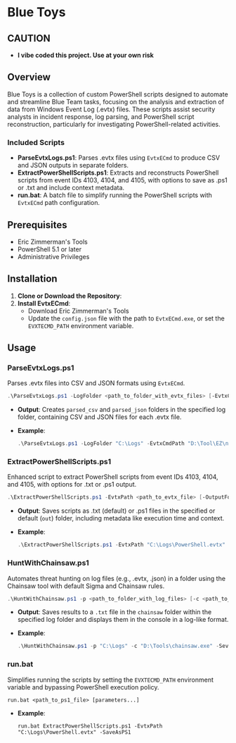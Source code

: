 # Blue Toys

## CAUTION

- **I vibe coded this project. Use at your own risk**

## Overview

Blue Toys is a collection of custom PowerShell scripts designed to automate and streamline Blue Team tasks, focusing on the analysis and extraction of data from Windows Event Log (.evtx) files. These scripts assist security analysts in incident response, log parsing, and PowerShell script reconstruction, particularly for investigating PowerShell-related activities.

### Included Scripts

- **ParseEvtxLogs.ps1**: Parses .evtx files using `EvtxECmd` to produce CSV and JSON outputs in separate folders.
- **ExtractPowerShellScripts.ps1**: Extracts and reconstructs PowerShell scripts from event IDs 4103, 4104, and 4105, with options to save as .ps1 or .txt and include context metadata.
- **run.bat**: A batch file to simplify running the PowerShell scripts with `EvtxECmd` path configuration.

## Prerequisites

- Eric Zimmerman's Tools
- PowerShell 5.1 or later
- Administrative Privileges

## Installation

1. **Clone or Download the Repository**:
2. **Install EvtxECmd**:
   - Download Eric Zimmerman's Tools
   - Update the `config.json` file with the path to `EvtxECmd.exe`, or set the `EVXTECMD_PATH` environment variable.

## Usage

### ParseEvtxLogs.ps1

Parses .evtx files into CSV and JSON formats using `EvtxECmd`.

```powershell
.\ParseEvtxLogs.ps1 -LogFolder <path_to_folder_with_evtx_files> [-EvtxCmdPath <path_to_EvtxECmd.exe>]
```

- **Output**: Creates `parsed_csv` and `parsed_json` folders in the specified log folder, containing CSV and JSON files for each .evtx file.
- **Example**:

  ```powershell
  .\ParseEvtxLogs.ps1 -LogFolder "C:\Logs" -EvtxCmdPath "D:\Tool\EZ\net9\EvtxeCmd\EvtxECmd.exe"
  ```

### ExtractPowerShellScripts.ps1

Enhanced script to extract PowerShell scripts from event IDs 4103, 4104, and 4105, with options for .txt or .ps1 output.

```powershell
.\ExtractPowerShellScripts.ps1 -EvtxPath <path_to_evtx_file> [-OutputFolder <output_directory>] [-SaveAsPS1]
```

- **Output**: Saves scripts as .txt (default) or .ps1 files in the specified or default (`out`) folder, including metadata like execution time and context.
- **Example**:

  ```powershell
  .\ExtractPowerShellScripts.ps1 -EvtxPath "C:\Logs\PowerShell.evtx" -OutputFolder "C:\Scripts" -SaveAsPS1
  ```

### HuntWithChainsaw.ps1

Automates threat hunting on log files (e.g., .evtx, .json) in a folder using the Chainsaw tool with default Sigma and Chainsaw rules.

```powershell
.\HuntWithChainsaw.ps1 -p <path_to_folder_with_log_files> [-c <path_to_chainsaw.exe>] [-s <path_to_sigma_rules>] [-r <path_to_chainsaw_rules>] [-m <path_to_sigma_mapping>] [-SeverityLevel <informational|low|medium|high|critical>]
```

- **Output**: Saves results to a `.txt` file in the `chainsaw` folder within the specified log folder and displays them in the console in a log-like format.
- **Example**:

  ```powershell
  .\HuntWithChainsaw.ps1 -p "C:\Logs" -c "D:\Tools\chainsaw.exe" -SeverityLevel critical
  ```

### run.bat

Simplifies running the scripts by setting the `EVXTECMD_PATH` environment variable and bypassing PowerShell execution policy.

```batch
run.bat <path_to_ps1_file> [parameters...]
```

- **Example**:

  ```batch
  run.bat ExtractPowerShellScripts.ps1 -EvtxPath "C:\Logs\PowerShell.evtx" -SaveAsPS1
  ```
